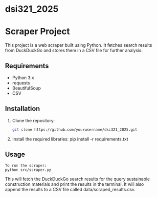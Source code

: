 # dsi321_2025

# Scraper Project

This project is a web scraper built using Python. It fetches search results from DuckDuckGo and stores them in a CSV file for further analysis.

## Requirements

- Python 3.x
- requests
- BeautifulSoup
- CSV

## Installation

1. Clone the repository:
   ```bash
   git clone https://github.com/yourusername/dsi321_2025.git

2. Install the required libraries:
    pip install -r requirements.txt

## Usage

    To run the scraper:
    python src/scraper.py
    
This will fetch the DuckDuckGo search results for the query sustainable construction materials and print the results in the terminal. It will also append the results to a CSV file called data/scraped_results.csv.